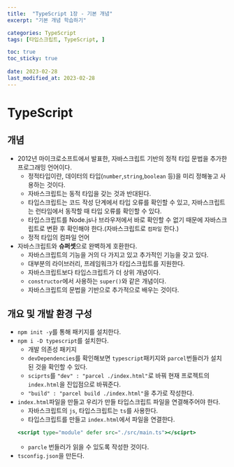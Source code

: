 ```yaml
---
title:  "TypeScript 1장 - 기본 개념"
excerpt: "기본 개념 학습하기"

categories: TypeScript
tags: [타입스크립트, TypeScript, ]

toc: true
toc_sticky: true
 
date: 2023-02-28
last_modified_at: 2023-02-28
---
```

# TypeScript
## 개념
- 2012년 마이크로소프트에서 발표한, 자바스크립트 기반의 정적 타입 문법을 추가한 프로그래밍 언어이다.
  - 정적타입이란, 데이터의 타입(`number`,`string`,`boolean` 등)을 미리 정해놓고 사용하는 것이다.
  - 자바스크립트는 동적 타입을 갖는 것과 반대된다.
  - 타입스크립트는 코드 작성 단계에서 타입 오류를 확인할 수 있고, 자바스크립트는 런타임에서 동작할 때 타입 오류를 확인할 수 있다.
  - 타입스크립트를 Node.js나 브라우저에서 바로 확인할 수 없기 때문에 자바스크립트로 변환 후 확인해야 한다.(자바스크립트로 `컴파일` 한다.)
  - 정적 타입의 컴파일 언어
- 자바스크립트와 **슈퍼셋**으로 완벽하게 호환한다.
  - 자바스크립트의 기능을 거의 다 가지고 있고 추가적인 기능을 갖고 있다.
  - 대부분의 라이브러리, 프레임워크가 타입스크립트를 지원한다.
  - 자바스크립트보다 타입스크립트가 더 상위 개념이다.
  - `constructor`에서 사용하는 `super()`와 같은 개념이다.
  - 자바스크립트의 문법을 기반으로 추가적으로 배우는 것이다.

## 개요 및 개발 환경 구성
- `npm init -y`를 통해 패키지를 설치한다.
- `npm i -D typescript`를 설치한다.
  - 개발 의존성 패키지
  - `devDependencies`를 확인해보면 `typescript`패키지와 `parcel`번들러가 설치된 것을 확인할 수 있다.
  - `sciprts`를 `"dev" : "parcel ./index.html"`로 바꿔 현재 프로젝트의 `index.html`을 진입점으로 바꿔준다.
  - `"build" : "parcel build ./index.html"`을 추가로 작성한다.
- `index.html`파일을 만들고 우리가 만들 타입스크립트 파일을 연결해주어야 한다.
  -  자바스크립트의 `js`, 타입스크립트는 `ts`를 사용한다.
  -  타입스크립트를 만들고 `index.html`에서 파일을 연결한다.
  ```jsx
  <script type="module" defer src="./src/main.ts"></sciprt>
  ```
  - `parcle` 번들러가 읽을 수 있도록 작성한 것이다.
- `tsconfig.json`을 만든다.